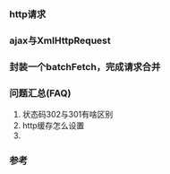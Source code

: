 ### http请求

### ajax与XmlHttpRequest

### 封装一个batchFetch，完成请求合并

### 问题汇总(FAQ)
1. 状态码302与301有啥区别
2. http缓存怎么设置
3.  

### 参考
